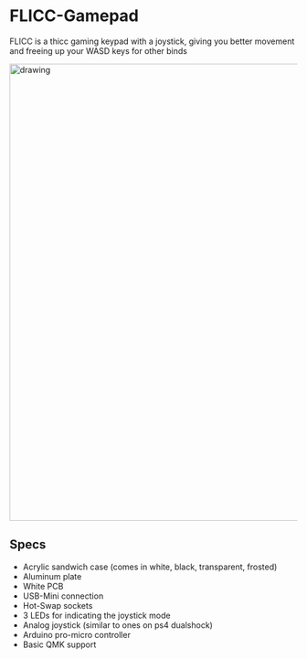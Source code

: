 # FLICC-Gamepad

FLICC is a thicc gaming keypad with a joystick, giving you better movement and freeing up your WASD keys for other binds

<img src="https://i.imgur.com/YW8aGqq.jpg" alt="drawing" width="800"/>


## Specs
- Acrylic sandwich case (comes in white, black, transparent, frosted)
- Aluminum plate
- White PCB
- USB-Mini connection
- Hot-Swap sockets
- 3 LEDs for indicating the joystick mode
- Analog joystick (similar to ones on ps4 dualshock)
- Arduino pro-micro controller
- Basic QMK support


